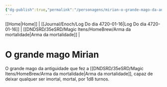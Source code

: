 ```yaml
---
{"dg-publish":true,"permalink":"/personagens/mirian-o-grande-mago-da-antiguidade/","dgHomeLink":true,"dgPassFrontmatter":false,"dgShowBacklinks":true,"dgShowLocalGraph":true}
---
```


[[Home|Home]] | [[Journal/Enoch/Log Do dia 4720-01-16|Log Do dia 4720-01-16]] | [[DNDSRD/35eSRD/Magic Itens/HomeBrew/Arma da mortalidade|Arma da mortalidade]] |

# O grande mago Mirian

O grande mago da antiguidade que fez a [[DNDSRD/35eSRD/Magic Itens/HomeBrew/Arma da mortalidade|Arma da mortalidade]], capaz de deixar qualquer ser imortal, mortal, por 1d8 turnos.
